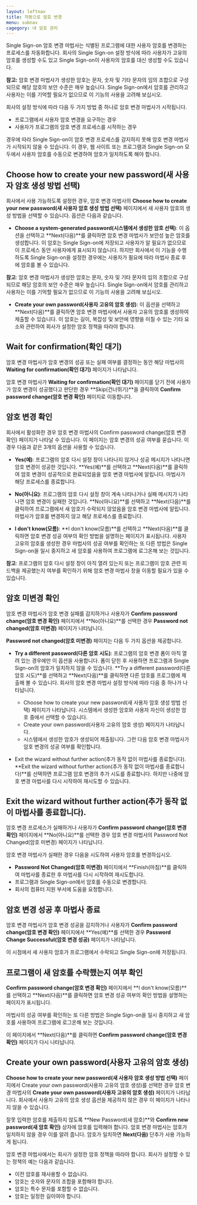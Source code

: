 ```yaml
---
layout: leftnav
title: 자동으로 암호 변경
menu: subnav
cagegory: 내 암호 관리
---
```


Single Sign-on 암호 변경 마법사는 식별된 프로그램에 대한 사용자 암호를 변경하는 프로세스를 자동화합니다. 회사의 Single Sign-on 설정 방식에 따라 사용자가 고유의 암호를 생성할 수도 있고 Single Sign-on이 사용자의 암호를 대신 생성할 수도 있습니다.

**참고:** 암호 변경 마법사가 생성한 암호는 문자, 숫자 및 기타 문자의 임의 조합으로 구성되므로 해당 암호의 보안 수준은 매우 높습니다. Single Sign-on에서 암호를 관리하고 사용자는 이를 기억할 필요가 없으므로 이 기능의 사용을 고려해 보십시오.

회사의 설정 방식에 따라 다음 두 가지 방법 중 하나로 암호 변경 마법사가 시작됩니다.

* 프로그램에서 사용자 암호 변경을 요구하는 경우
* 사용자가 프로그램의 암호 변경 프로세스를 시작하는 경우

경우에 따라 Single Sign-on이 암호 변경 프로세스를 감지하지 못해 암호 변경 마법사가 시작되지 않을 수 있습니다. 이 경우, 웹 사이트 또는 프로그램과 Single Sign-on 모두에서 사용자 암호를 수동으로 변경하여 암호가 일치하도록 해야 합니다.

## Choose how to create your new password(새 사용자 암호 생성 방법 선택)

회사에서 사용 가능하도록 설정한 경우, 암호 변경 마법사의 **Choose how to create your new password(새 사용자 암호 생성 방법 선택)** 페이지에서 새 사용자 암호의 생성 방법을 선택할 수 있습니다. 옵션은 다음과 같습니다.

* **Choose a system-generated password(시스템에서 생성한 암호 선택)**: 이 옵션을 선택하고 **Next(다음)**를 클릭하면 암호 변경 마법사가 보안성 높은 암호를 생성합니다. 이 암호는 Single Sign-on에 저장되고 사용자가 알 필요가 없으므로 이 프로세스 동안 사용자에게 표시되지 않습니다. 하지만 회사에서 이 기능을 수행하도록 Single Sign-on을 설정한 경우에는 사용자가 필요에 따라 마법사 종료 후에 암호를 볼 수 있습니다.

**참고**: 암호 변경 마법사가 생성한 암호는 문자, 숫자 및 기타 문자의 임의 조합으로 구성되므로 해당 암호의 보안 수준은 매우 높습니다. Single Sign-on에서 암호를 관리하고 사용자는 이를 기억할 필요가 없으므로 이 기능의 사용을 고려해 보십시오.

* **Create your own password(사용자 고유의 암호 생성)**: 이 옵션을 선택하고 **Next(다음)**를 클릭하면 암호 변경 마법사에서 사용자 고유의 암호를 생성하여 제출할 수 있습니다. 이 암호는 길이, 복잡성 및 보안에 영향을 미칠 수 있는 기타 요소와 관련하여 회사가 설정한 암호 정책을 따라야 합니다.

## Wait for confirmation(확인 대기)

암호 변경 마법사가 암호 변경의 성공 또는 실패 여부를 결정하는 동안 해당 마법사의 **Waiting for confirmation(확인 대기)** 페이지가 나타납니다.

암호 변경 마법사가 **Waiting for confirmation(확인 대기)** 페이지를 닫기 전에 사용자가 암호 변경이 성공했다고 판단한 경우 **Skip(건너뛰기)**을 클릭하여 **Confirm password change(암호 변경 확인)** 페이지로 이동합니다.

## 암호 변경 확인

회사에서 활성화한 경우 암호 변경 마법사의 Confirm password change(암호 변경 확인) 페이지가 나타날 수 있습니다. 이 페이지는 암호 변경의 성공 여부를 묻습니다. 이 경우 다음과 같은 3개의 옵션을 사용할 수 있습니다.

* **Yes(예)**: 프로그램의 암호 다시 설정 창이 나타나지 않거나 성공 메시지가 나타나면 암호 변경이 성공한 것입니다. **Yes(예)**를 선택하고 **Next(다음)**를 클릭하여 암호 변경이 성공적으로 완료되었음을 암호 변경 마법사에 알립니다. 마법사가 해당 프로세스를 종료합니다.

* **No(아니요)**: 프로그램의 암호 다시 설정 창이 계속 나타나거나 실패 메시지가 나타나면 암호 변경이 실패한 것입니다. **No(아니요)**를 선택하고 **Next(다음)**를 클릭하여 프로그램에서 새 암호가 수락되지 않았음을 암호 변경 마법사에 알립니다. 마법사가 암호를 변경하지 않고 해당 프로세스를 종료합니다.

* **I don't know(모름)**: **I don't know(모름)**를 선택하고 **Next(다음)**를 클릭하면 암호 변경 성공 여부의 확인 방법을 설명하는 페이지가 표시됩니다. 사용자 고유의 암호를 생성한 경우 마법사의 성공 여부를 확인하는 또 다른 방법은 Single Sign-on을 일시 중지하고 새 암호를 사용하여 프로그램에 로그온해 보는 것입니다.

**참고**: 프로그램의 암호 다시 설정 창이 아직 열려 있는지 또는 프로그램이 암호 관련 피드백을 제공했는지 여부를 확인하기 위해 암호 변경 마법사 창을 이동할 필요가 있을 수 있습니다.

## 암호 미변경 확인

암호 변경 마법사가 암호 변경 실패를 감지하거나 사용자가 **Confirm password change(암호 변경 확인)** 페이지에서 **No(아니요)**를 선택한 경우 **Password not changed(암호 미변경)** 페이지가 나타납니다.

**Password not changed(암호 미변경)** 페이지는 다음 두 가지 옵션을 제공합니다.

* **Try a different password(다른 암호 시도)**: 프로그램의 암호 변경 폼이 아직 열려 있는 경우에만 이 옵션을 사용합니다. 폼이 닫힌 후 사용하면 프로그램과 Single Sign-on의 암호가 일치하지 않을 수 있습니다. **Try a different password(다른 암호 시도)**를 선택하고 **Next(다음)**를 클릭하면 다른 암호를 프로그램에 제출해 볼 수 있습니다. 회사의 암호 변경 마법사 설정 방식에 따라 다음 중 하나가 나타납니다.
   * Choose how to create your new password(새 사용자 암호 생성 방법 선택) 페이지가 나타납니다. 시스템에서 생성한 암호와 사용자 자신이 생성한 암호 중에서 선택할 수 있습니다.
   * Create your own password(사용자 고유의 암호 생성) 페이지가 나타납니다.
   * 시스템에서 생성한 암호가 생성되어 제출됩니다. 그런 다음 암호 변경 마법사가 암호 변경의 성공 여부를 확인합니다.

* Exit the wizard without further action(추가 동작 없이 마법사를 종료합니다). **Exit the wizard without further action(추가 동작 없이 마법사를 종료합니다)**를 선택하면 프로그램 암호 변경의 추가 시도를 종료합니다. 하지만 나중에 암호 변경 마법사를 다시 시작하여 재시도할 수 있습니다.

## Exit the wizard without further action(추가 동작 없이 마법사를 종료합니다).

암호 변경 프로세스가 실패하거나 사용자가 **Confirm password change(암호 변경 확인)** 페이지에서 **No(아니요)**를 선택한 경우 암호 변경 마법사의 Password Not Changed(암호 미변경) 페이지가 나타납니다.

암호 변경 마법사가 실패한 경우 다음을 시도하여 사용자 암호를 변경하십시오.

* **Password Not Changed(암호 미변경)** 페이지에서 **Finish(마침)**를 클릭하여 마법사를 종료한 후 마법사를 다시 시작하여 재시도합니다.
* 프로그램과 Single Sign-on에서 암호를 수동으로 변경합니다.
* 회사의 컴퓨터 지원 부서에 도움을 요청합니다.

## 암호 변경 성공 후 마법사 종료

암호 변경 마법사가 암호 변경 성공을 감지하거나 사용자가 **Confirm password change(암호 변경 확인)** 페이지에서 **Yes(예)**를 선택한 경우 **Password Change Successful(암호 변경 성공)** 페이지가 나타납니다.

이 시점에서 새 사용자 암호가 프로그램에서 수락되고 Single Sign-on에 저장됩니다.

## 프로그램이 새 암호를 수락했는지 여부 확인

**Confirm password change(암호 변경 확인)** 페이지에서 **I don't know(모름)**를 선택하고 **Next(다음)**를 클릭하면 암호 변경 성공 여부의 확인 방법을 설명하는 페이지가 표시됩니다.

마법사의 성공 여부를 확인하는 또 다른 방법은 Single Sign-on을 일시 중지하고 새 암호를 사용하여 프로그램에 로그온해 보는 것입니다.

이 페이지에서 **Next(다음)**를 클릭하면 **Confirm password change(암호 변경 확인)** 페이지가 다시 나타납니다.

## Create your own password(사용자 고유의 암호 생성)

**Choose how to create your new password(새 사용자 암호 생성 방법 선택)** 페이지에서 Create your own password(사용자 고유의 암호 생성)를 선택한 경우 암호 변경 마법사의 **Create your own password(사용자 고유의 암호 생성)** 페이지가 나타납니다. 회사에서 사용자 고유의 암호 생성 옵션을 제공하지 않은 경우 이 페이지가 나타나지 않을 수 있습니다.

잘못 입력한 암호를 제출하지 않도록 **New Password(새 암호)**와 **Confirm new password(새 암호 확인)** 상자에 암호를 입력해야 합니다. 암호 변경 마법사는 암호가 일치하지 않을 경우 이를 알려 줍니다. 암호가 일치하면 **Next(다음)** 단추가 사용 가능하게 됩니다.

암호 변경 마법사에서는 회사가 설정한 암호 정책을 따라야 합니다. 회사가 설정할 수 있는 정책의 예는 다음과 같습니다.

* 이전 암호를 재사용할 수 없습니다.
* 암호는 숫자와 문자의 조합을 포함해야 합니다.
* 암호는 특수 문자를 포함할 수 없습니다.
* 암호는 일정한 길이여야 합니다.

